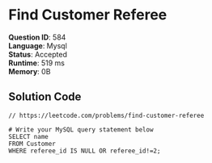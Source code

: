 # Find Customer Referee

**Question ID**: 584  
**Language**: Mysql  
**Status**: Accepted  
**Runtime**: 519 ms  
**Memory**: 0B  

## Solution Code
```mysql
// https://leetcode.com/problems/find-customer-referee

# Write your MySQL query statement below
SELECT name 
FROM Customer
WHERE referee_id IS NULL OR referee_id!=2;
```
